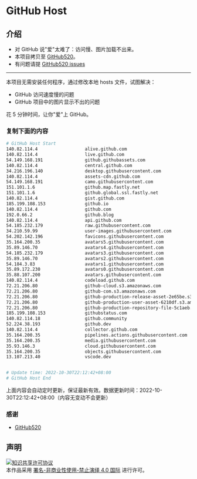# GitHub Host
## 介绍
- 对 GitHub 说"爱"太难了：访问慢、图片加载不出来。
- 本项目拷贝至 [GitHub520](https://github.com/521xueweihan/GitHub520)。
- 有问题请提 [GitHub520 issues](https://github.com/521xueweihan/GitHub520/issues/new)

---

本项目无需安装任何程序，通过修改本地 hosts 文件，试图解决：
- GitHub 访问速度慢的问题
- GitHub 项目中的图片显示不出的问题

花 5 分钟时间，让你"爱"上 GitHub。

### 复制下面的内容
```bash
# GitHub Host Start
140.82.114.4                  alive.github.com
140.82.114.4                  live.github.com
54.149.168.191                github.githubassets.com
140.82.114.4                  central.github.com
34.216.196.140                desktop.githubusercontent.com
140.82.114.4                  assets-cdn.github.com
54.149.168.191                camo.githubusercontent.com
151.101.1.6                   github.map.fastly.net
151.101.1.6                   github.global.ssl.fastly.net
140.82.114.4                  gist.github.com
185.199.108.153               github.io
140.82.114.4                  github.com
192.0.66.2                    github.blog
140.82.114.4                  api.github.com
54.185.232.179                raw.githubusercontent.com
34.210.59.99                  user-images.githubusercontent.com
54.202.142.196                favicons.githubusercontent.com
35.164.200.35                 avatars5.githubusercontent.com
35.89.146.70                  avatars4.githubusercontent.com
54.185.232.179                avatars3.githubusercontent.com
35.89.146.70                  avatars2.githubusercontent.com
54.184.3.83                   avatars1.githubusercontent.com
35.89.172.230                 avatars0.githubusercontent.com
35.88.107.200                 avatars.githubusercontent.com
140.82.114.4                  codeload.github.com
72.21.206.80                  github-cloud.s3.amazonaws.com
72.21.206.80                  github-com.s3.amazonaws.com
72.21.206.80                  github-production-release-asset-2e65be.s3.amazonaws.com
72.21.206.80                  github-production-user-asset-6210df.s3.amazonaws.com
72.21.206.80                  github-production-repository-file-5c1aeb.s3.amazonaws.com
185.199.108.153               githubstatus.com
140.82.114.18                 github.community
52.224.38.193                 github.dev
140.82.114.4                  collector.github.com
35.164.200.35                 pipelines.actions.githubusercontent.com
35.164.200.35                 media.githubusercontent.com
35.93.146.3                   cloud.githubusercontent.com
35.164.200.35                 objects.githubusercontent.com
13.107.213.40                 vscode.dev


# Update time: 2022-10-30T22:12:42+08:00
# GitHub Host End

```
上面内容会自动定时更新，保证最新有效。数据更新时间：2022-10-30T22:12:42+08:00（内容无变动不会更新）

### 感谢

- [GitHub520](https://github.com/521xueweihan/GitHub520)

## 声明
<a rel="license" href="https://creativecommons.org/licenses/by-nc-nd/4.0/deed.zh"><img alt="知识共享许可协议" style="border-width: 0" src="https://licensebuttons.net/l/by-nc-nd/4.0/88x31.png"></a><br>本作品采用 <a rel="license" href="https://creativecommons.org/licenses/by-nc-nd/4.0/deed.zh">署名-非商业性使用-禁止演绎 4.0 国际</a> 进行许可。
